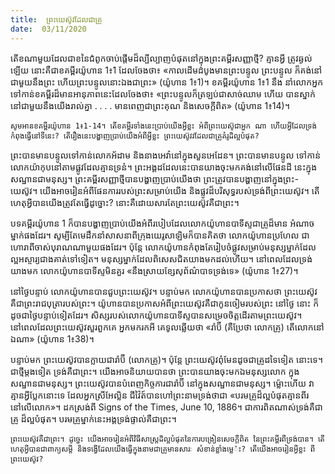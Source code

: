 ```yaml
---
title:  ព្រះយេស៊ូវដែលជាគ្រូ
date:  03/11/2020
---
```


តើខណាមួយដែលជាខនៃជំពូកចាប់ផ្តើមដ៏ល្បីល្បាញបំផុតនៅក្នុងព្រះគម្ពីរសញ្ញាថ្មី? គ្មានអ្វី ត្រូវឆ្ងល់ឡើយ នោះគឺជាខគម្ពីរយ៉ូហាន 1៖1 ដែលចែងថា៖ «កាលដើមដំបូងមានព្រះបន្ទូល ព្រះបន្ទូល ក៏គង់នៅជាមួយនឹងព្រះ ហើយព្រះបន្ទូលនោះឯងជាព្រះ» (យ៉ូហាន 1៖1)។ ខគម្ពីរយ៉ូហាន 1៖1 នឹង នាំលោកអ្នកទៅកាន់ខគម្ពីរដ៏មានអានុភាពនេះដែលចែងថា៖ «ព្រះបន្ទូលក៏ត្រឡប់ជាសាច់ឈាម ហើយ បានស្នាក់នៅជាមួយនឹងយើងរាល់គ្នា . . . . មានពេញជាព្រះគុណ និងសេចក្តីពិត» (យ៉ូហាន 1៖14)។

`សូមអានខគម្ពីរយ៉ូហាន 1៖1-14។ តើខគម្ពីរទាំងនេះប្រាប់យើងអ្វីខ្លះ អំពីព្រះយេស៊ូជាអ្នក ណា ហើយអ្វីដែលទ្រង់កំពុងធ្វើនៅទីនេះ? តើរឿងនេះបង្ហាញប្រាប់យើងអំពីអ្វីខ្លះ ព្រះយេស៊ូវវដែលជាគ្រូគំរូដ៏ល្អបំផុត?`

ព្រះបានមានបន្ទូលទៅកាន់លោកអ័ដាម និងនាងអេវ៉ានៅក្នុងសួនអេដែន។ ព្រះបានមានបន្ទូល ទៅកាន់លោកយ៉ាកុបនៅតាមផ្លូវដែលគ្មានទ្រនំ។ ព្រះអង្គដដែលនេះបានយាងចុះមកគង់នៅលើផែនដី នេះក្នុងសណ្ឋានជាមនុស្ស។ ព្រះគម្ពីរសញ្ញាថ្មីបានបង្ហាញប្រាប់យើងថា ព្រះត្រូវបានបង្ហាញនៅក្នុងព្រះ- យេស៊ូវ។ យើងអាចរៀនអំពីផែនការរបស់ព្រះសម្រាប់យើង និងផ្លូវដ៏បរិសុទ្ធរបស់ទ្រង់ពីព្រះយេស៊ូវ។ តើហេតុអ្វីបានយើងត្រូវតែធ្វើដូច្នោះ? នោះគឺដោយសារតែព្រះយេស៊ូវគឺជាព្រះ។

បទគម្ពីរយ៉ូហាន 1 ក៏បានបង្ហាញប្រាប់យើងអំពីរបៀបដែលលោកយ៉ូហានបាទីស្ទជាគ្រូដ៏មាន អំណាចម្នាក់ផងដែរ។ សូម្បីតែមេដឹកនាំសាសនាពីក្រុងយេរូសាឡិមក៏បានគិតថា លោកយ៉ូហានប្រហែល ជាហោរាពីចាស់បុរាណណាមួយផងដែរ។ ប៉ុន្តែ លោកយ៉ូហានកំពុងតែរៀបចំផ្លូវសម្រាប់មនុស្សម្នាក់ដែល ល្អអស្ចារ្យជាងគាត់ទៅទៀត។ មនុស្សម្នាក់ដែលពិសេសជិតយាងមកដល់ហើយ។ នៅពេលដែលទ្រង់ យាងមក លោកយ៉ូហានបាទីស្ទមិនគួរ «នឹងស្រាយខ្សែសុព័ណ៌បាទទ្រង់ទេ» (យ៉ូហាន 1៖27)។

នៅថ្ងៃបន្ទាប់ លោកយ៉ូហានបានជួបព្រះយេស៊ូវ។ បន្ទាប់មក លោកយ៉ូហានបានប្រកាសថា ព្រះយេស៊ូវគឺជាព្រះរាជបុត្រារបស់ព្រះ។ យ៉ូហានបានប្រកាសអំពីព្រះយេស៊ូវគឺជាកូនចៀមរបស់ព្រះ នៅថ្ងៃ នោះ ក៏ដូចជាថ្ងៃបន្ទាប់ទៀតដែរ។ សិស្សរបស់លោកយ៉ូហានបាទីស្ទបានសម្រេចចិត្តដើរតាមព្រះយេស៊ូវ។ នៅពេលដែលព្រះយេស៊ូវសួរពួកគេ អ្នកមករកអី គេទូលឆ្លើយថា «រ៉ាប៊ី (គឺប្រែថា លោកគ្រូ) តើលោកនៅ ឯណា» (យ៉ូហាន 1៖38)។

បន្ទាប់មក ព្រះយេស៊ូវបានក្លាយជារ៉ាប៊ី (លោកគ្រូ)។ ប៉ុន្តែ ព្រះយេស៊ូវពុំមែនដូចជាគ្រូដទៃទៀត នោះទេ។ ជាថ្មីម្តងទៀត ទ្រង់គឺជាព្រះ។ យើងអាចនិយាយបានថា ព្រះបានយាងចុះមកឯមនុស្សលោក ក្នុងសណ្ឋានជាមនុស្ស។ ព្រះយេស៊ូវបានបំពេញកិច្ចការជារ៉ាប៊ី នៅក្នុងសណ្ឋានជាមនុស្ស។ ម្ល៉ោះហើយ វាគ្មានអ្វីប្លែកនោះទេ ដែលអ្នកស្រីអែល្លិន ជីវ៉ៃត៍បានហៅព្រះនាមទ្រង់ថាជា «បរមគ្រូដ៏ល្អបំផុតគ្មានពីរនៅលើលោក»។ ដកស្រង់ពី Signs of the Times, June 10, 1886។ ជាការពិតណាស់ទ្រង់គឺជាគ្រូ ដ៏ល្អបំផុត។ បរមគ្រូម្នាក់នេះអង្គទ្រង់ផ្ទាល់គឺជាព្រះ។

`ព្រះយេស៊ូវគឺជាព្រះ។ ដូច្នេះ យើងអាចរៀនអំពីវិធីសាស្ត្រដ៏ល្អបំផុតនៃការបង្រៀនសេចក្តីពិត នៃព្រះគម្ពីរពីទ្រង់បាន។ តើហេតុអ្វីបានជាពាក្យសម្តី និងទង្វើដែលយើងធ្វើក្នុងនាមជាគ្រូមានសារៈ សំខាន់ខ្លាំងម្លេ៉ះ? តើយើងអាចរៀនអ្វីខ្លះ ពីព្រះយេស៊ូវ?`